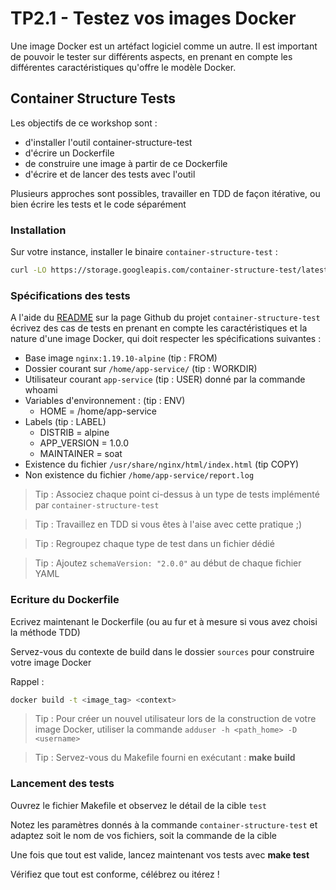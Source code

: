 # TP2.1 - Testez vos images Docker

Une image Docker est un artéfact logiciel comme un autre. Il  est important de pouvoir le tester sur différents aspects, en prenant en compte les différentes caractéristiques qu'offre le modèle Docker.

## Container Structure Tests

Les objectifs de ce workshop sont :

* d'installer l'outil container-structure-test
* d'écrire un Dockerfile
* de construire une image à partir de ce Dockerfile
* d'écrire et de lancer des tests avec l'outil

Plusieurs approches sont possibles, travailler en TDD de façon itérative, ou bien écrire les tests et le code séparément

### Installation

Sur votre instance, installer le binaire `container-structure-test` :

```bash
curl -LO https://storage.googleapis.com/container-structure-test/latest/container-structure-test-linux-amd64 && chmod +x container-structure-test-linux-amd64 && sudo mv container-structure-test-linux-amd64 /usr/local/bin/container-structure-test
```

### Spécifications des tests

A l'aide du [README](https://github.com/GoogleContainerTools/container-structure-test) sur la page Github du projet `container-structure-test` écrivez des cas de tests en prenant en compte les caractéristiques et la nature d'une image Docker, qui doit respecter les spécifications suivantes : 

* Base image `nginx:1.19.10-alpine` (tip : FROM)
* Dossier courant sur `/home/app-service/` (tip : WORKDIR)
* Utilisateur courant `app-service` (tip : USER) donné par la commande whoami
* Variables d'environnement : (tip : ENV)
  * HOME = /home/app-service
* Labels (tip : LABEL)
  * DISTRIB = alpine
  * APP_VERSION = 1.0.0
  * MAINTAINER = soat
* Existence du fichier `/usr/share/nginx/html/index.html` (tip COPY)
* Non existence du fichier `/home/app-service/report.log`

> Tip : Associez chaque point ci-dessus à un type de tests implémenté par `container-structure-test`

> Tip : Travaillez en TDD si vous êtes à l'aise avec cette pratique ;)

> Tip : Regroupez chaque type de test dans un fichier dédié

> Tip : Ajoutez `schemaVersion: "2.0.0"` au début de chaque fichier YAML

### Ecriture du Dockerfile

Ecrivez maintenant le Dockerfile (ou au fur et à mesure si vous avez choisi la méthode TDD)

Servez-vous du contexte de build dans le dossier `sources` pour construire votre image Docker

Rappel : 

```bash
docker build -t <image_tag> <context>
```

> Tip : Pour créer un nouvel utilisateur lors de la construction de votre image Docker, utiliser la commande `adduser -h <path_home> -D <username>`

> Tip : Servez-vous du Makefile fourni en exécutant : **make build**

### Lancement des tests

Ouvrez le fichier Makefile et observez le détail de la cible `test`

Notez les paramètres donnés à la commande `container-structure-test` et adaptez soit le nom de vos fichiers, soit la commande de la cible

Une fois que tout est valide, lancez maintenant vos tests avec **make test**

Vérifiez que tout est conforme, célébrez ou itérez !
